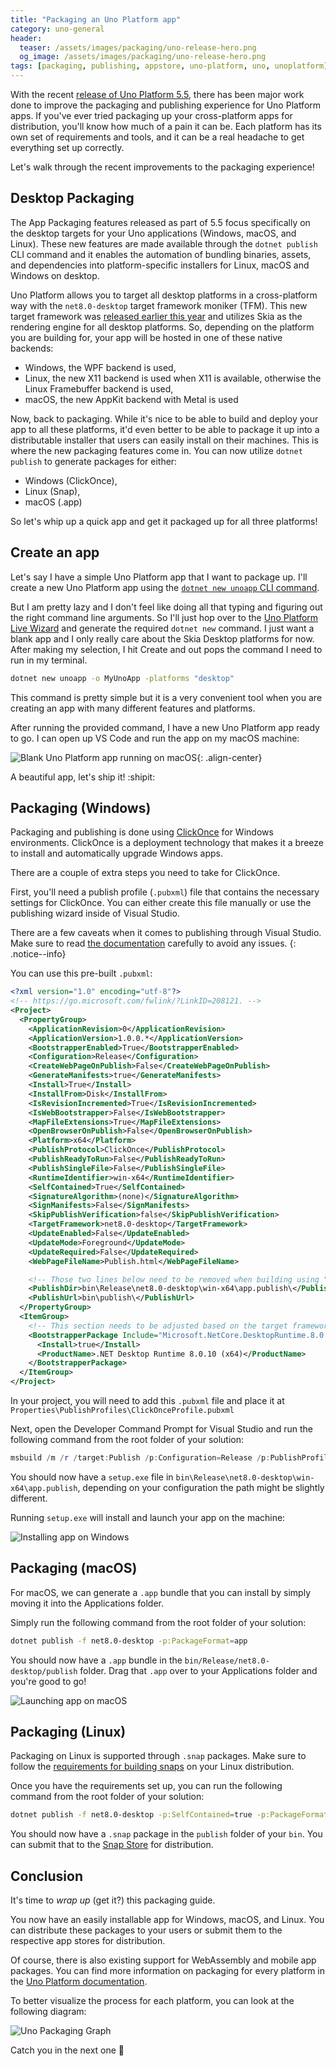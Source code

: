 ```yaml
---
title: "Packaging an Uno Platform app"
category: uno-general
header:
  teaser: /assets/images/packaging/uno-release-hero.png
  og_image: /assets/images/packaging/uno-release-hero.png
tags: [packaging, publishing, appstore, uno-platform, uno, unoplatform]
---
```


With the recent [release of Uno Platform 5.5][uno-release], there has been major work done to improve the packaging and publishing experience for Uno Platform apps. If you've ever tried packaging up your cross-platform apps for distribution, you'll know how much of a pain it can be. Each platform has its own set of requirements and tools, and it can be a real headache to get everything set up correctly.

Let's walk through the recent improvements to the packaging experience!

## Desktop Packaging

The App Packaging features released as part of 5.5 focus specifically on the desktop targets for your Uno applications (Windows, macOS, and Linux). These new features are made available through the `dotnet publish` CLI command and it enables the automation of bundling binaries, assets, and dependencies into platform-specific installers for Linux, macOS and Windows on desktop.

Uno Platform allows you to target all desktop platforms in a cross-platform way with the `net8.0-desktop` target framework moniker (TFM). This new target framework was [released earlier this year][single-proj-blog] and utilizes Skia as the rendering engine for all desktop platforms. So, depending on the platform you are building for, your app will be hosted in one of these native backends:

- Windows, the WPF backend is used,
- Linux, the new X11 backend is used when X11 is available, otherwise the Linux Framebuffer backend is used,
- macOS, the new AppKit backend with Metal is used

Now, back to packaging. While it's nice to be able to build and deploy your app to all these platforms, it'd even better to be able to package it up into a distributable installer that users can easily install on their machines. This is where the new packaging features come in. You can now utilize `dotnet publish` to generate packages for either:

- Windows (ClickOnce),
- Linux (Snap),
- macOS (.app)

So let's whip up a quick app and get it packaged up for all three platforms!

## Create an app

Let's say I have a simple Uno Platform app that I want to package up. I'll create a new Uno Platform app using the [`dotnet new unoapp` CLI command][cli-uno].

But I am pretty lazy and I don't feel like doing all that typing and figuring out the right command line arguments. So I'll just hop over to the [Uno Platform Live Wizard][live-wizard] and generate the required `dotnet new` command. I just want a blank app and I only really care about the Skia Desktop platforms for now. After making my selection, I hit Create and out pops the command I need to run in my terminal.

```bash
dotnet new unoapp -o MyUnoApp -platforms "desktop"
```

This command is pretty simple but it is a very convenient tool when you are creating an app with many different features and platforms.

After running the provided command, I have a new Uno Platform app ready to go. I can open up VS Code and run the app on my macOS machine:

![Blank Uno Platform app running on macOS](/assets/images/packaging/macOSApp.png){: .align-center}

A beautiful app, let's ship it! :shipit:

## Packaging (Windows)

Packaging and publishing is done using [ClickOnce][clickonce-docs] for Windows environments. ClickOnce is a deployment technology that makes it a breeze to install and automatically upgrade Windows apps.

There are a couple of extra steps you need to take for ClickOnce.

First, you'll need a publish profile (`.pubxml`) file that contains the necessary settings for ClickOnce. You can either create this file manually or use the publishing wizard inside of Visual Studio.

There are a few caveats when it comes to publishing through Visual Studio. Make sure to read [the documentation][uno-win-clickonce] carefully to avoid any issues.
{: .notice--info}

You can use this pre-built `.pubxml`:

```xml
<?xml version="1.0" encoding="utf-8"?>
<!-- https://go.microsoft.com/fwlink/?LinkID=208121. -->
<Project>
  <PropertyGroup>
    <ApplicationRevision>0</ApplicationRevision>
    <ApplicationVersion>1.0.0.*</ApplicationVersion>
    <BootstrapperEnabled>True</BootstrapperEnabled>
    <Configuration>Release</Configuration>
    <CreateWebPageOnPublish>False</CreateWebPageOnPublish>
    <GenerateManifests>true</GenerateManifests>
    <Install>True</Install>
    <InstallFrom>Disk</InstallFrom>
    <IsRevisionIncremented>True</IsRevisionIncremented>
    <IsWebBootstrapper>False</IsWebBootstrapper>
    <MapFileExtensions>True</MapFileExtensions>
    <OpenBrowserOnPublish>False</OpenBrowserOnPublish>
    <Platform>x64</Platform>
    <PublishProtocol>ClickOnce</PublishProtocol>
    <PublishReadyToRun>False</PublishReadyToRun>
    <PublishSingleFile>False</PublishSingleFile>
    <RuntimeIdentifier>win-x64</RuntimeIdentifier>
    <SelfContained>True</SelfContained>
    <SignatureAlgorithm>(none)</SignatureAlgorithm>
    <SignManifests>False</SignManifests>
    <SkipPublishVerification>false</SkipPublishVerification>
    <TargetFramework>net8.0-desktop</TargetFramework>
    <UpdateEnabled>False</UpdateEnabled>
    <UpdateMode>Foreground</UpdateMode>
    <UpdateRequired>False</UpdateRequired>
    <WebPageFileName>Publish.html</WebPageFileName>

    <!-- Those two lines below need to be removed when building using "UnoClickOncePublishDir" -->
    <PublishDir>bin\Release\net8.0-desktop\win-x64\app.publish\</PublishDir>
    <PublishUrl>bin\publish\</PublishUrl>
  </PropertyGroup>
  <ItemGroup>
    <!-- This section needs to be adjusted based on the target framework -->
    <BootstrapperPackage Include="Microsoft.NetCore.DesktopRuntime.8.0.x64">
      <Install>true</Install>
      <ProductName>.NET Desktop Runtime 8.0.10 (x64)</ProductName>
    </BootstrapperPackage>
  </ItemGroup>
</Project>
```

In your project, you will need to add this `.pubxml` file and place it at `Properties\PublishProfiles\ClickOnceProfile.pubxml`

Next, open the Developer Command Prompt for Visual Studio and run the following command from the root folder of your solution:

```powershell
msbuild /m /r /target:Publish /p:Configuration=Release /p:PublishProfile="Properties\PublishProfiles\ClickOnceProfile.pubxml" /p:TargetFramework=net8.0-desktop
```

You should now have a `setup.exe` file in `bin\Release\net8.0-desktop\win-x64\app.publish`, depending on your configuration the path might be slightly different.

Running `setup.exe` will install and launch your app on the machine:

![Installing app on Windows](/assets/images/packaging/win-install.gif)

## Packaging (macOS)

For macOS, we can generate a `.app` bundle that you can install by simply moving it into the Applications folder.

Simply run the following command from the root folder of your solution:

```bash
dotnet publish -f net8.0-desktop -p:PackageFormat=app
```

You should now have a `.app` bundle in the `bin/Release/net8.0-desktop/publish` folder. Drag that `.app` over to your Applications folder and you're good to go!

![Launching app on macOS](/assets/images/packaging/macOS-opening.gif)

## Packaging (Linux)

Packaging on Linux is supported through `.snap` packages. Make sure to follow the [requirements for building snaps][linux-snap] on your Linux distribution.

Once you have the requirements set up, you can run the following command from the root folder of your solution:

```bash
dotnet publish -f net8.0-desktop -p:SelfContained=true -p:PackageFormat=snap
```

You should now have a `.snap` package in the `publish` folder of your `bin`. You can submit that to the [Snap Store][snap-store] for distribution.

## Conclusion

It's time to _wrap up_ (get it?) this packaging guide.

You now have an easily installable app for Windows, macOS, and Linux. You can distribute these packages to your users or submit them to the respective app stores for distribution.

Of course, there is also existing support for WebAssembly and mobile app packages. You can find more information on packaging for every platform in the [Uno Platform documentation][uno-packaging-docs].

To better visualize the process for each platform, you can look at the following diagram:

![Uno Packaging Graph](/assets/images/packaging/packaging-graph.png)

Catch you in the next one :wave:

[uno-release]: https://platform.uno/blog/5-5/
[single-proj-blog]: https://platform.uno/blog/the-first-and-only-true-single-project-for-mobile-web-desktop-and-embedded-in-net/
[live-wizard]: https://new.platform.uno/
[clickonce-docs]: https://learn.microsoft.com/en-us/visualstudio/deployment/clickonce-security-and-deployment?view=vs-2022
[uno-win-clickonce]: https://platform.uno/docs/articles/uno-publishing-desktop.html?tabs=windows#windows-clickonce
[linux-snap]: https://platform.uno/docs/articles/uno-publishing-desktop.html?tabs=windows#requirements
[snap-store]: https://snapcraft.io/store
[uno-packaging-docs]: https://platform.uno/docs/articles/uno-publishing-overview.html#packaging
[cli-uno]: https://platform.uno/docs/articles/get-started-dotnet-new.html?tabs=windows
